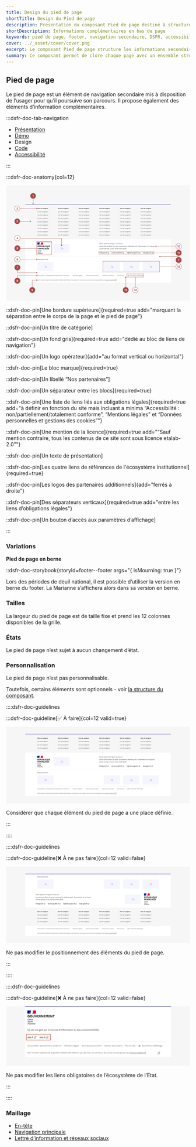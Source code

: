 ```yaml
---
title: Design du pied de page
shortTitle: Design du Pied de page
description: Présentation du composant Pied de page destiné à structurer les informations complémentaires et les liens secondaires en bas de page.
shortDescription: Informations complémentaires en bas de page
keywords: pied de page, footer, navigation secondaire, DSFR, accessibilité, informations légales, design système
cover: ../_asset/cover/cover.png
excerpt: Le composant Pied de page structure les informations secondaires d’un site, comme les mentions légales, les liens institutionnels et les coordonnées, tout en facilitant la navigation de fin de parcours.
summary: Ce composant permet de clore chaque page avec un ensemble structuré d’informations complémentaires, de liens obligatoires et de repères institutionnels. Il peut inclure des blocs de liens, une description du service, un bloc marque, et une mention légale normalisée. Le pied de page est non personnalisable, s’intègre sur l’ensemble des pages d’un site public, et respecte les exigences d’accessibilité et de cohérence éditoriale.
---
```


## Pied de page

Le pied de page est un élément de navigation secondaire mis à disposition de l’usager pour qu’il poursuive son parcours. Il propose également des éléments d’information complémentaires.

:::dsfr-doc-tab-navigation

- [Présentation](../index.md)
- [Démo](../demo/index.md)
- Design
- [Code](../code/index.md)
- [Accessibilité](../accessibility/index.md)

:::

:::dsfr-doc-anatomy{col=12}

![Anatomie du pied de page](../_asset/anatomy/anatomy-1.png)

::dsfr-doc-pin[Une bordure supérieure]{required=true add="marquant la séparation entre le corps de la page et le pied de page"}

::dsfr-doc-pin[Un titre de catégorie]

::dsfr-doc-pin[Un fond gris]{required=true add="dédié au bloc de liens de navigation"}

::dsfr-doc-pin[Un logo opérateur]{add="au format vertical ou horizontal"}

::dsfr-doc-pin[Le bloc marque]{required=true}

::dsfr-doc-pin[Un libellé “Nos partenaires”]

::dsfr-doc-pin[Un séparateur entre les blocs]{required=true}

::dsfr-doc-pin[Une liste de liens liés aux obligations légales]{required=true add="à définir en fonction du site mais incluant a minima “Accessibilité : non/partiellement/totalement conforme”, “Mentions légales” et “Données personnelles et gestions des cookies”"}

::dsfr-doc-pin[Une mention de la licence]{required=true add="“Sauf mention contraire, tous les contenus de ce site sont sous licence etalab-2.0”"}

::dsfr-doc-pin[Un texte de présentation]

::dsfr-doc-pin[Les quatre liens de références de l'écosystème institutionnel]{required=true}

::dsfr-doc-pin[Les logos des partenaires additionnels]{add="ferrés à droite"}

::dsfr-doc-pin[Des séparateurs verticaux]{required=true add="entre les liens d’obligations légales"}

::dsfr-doc-pin[Un bouton d’accès aux paramètres d’affichage]

:::

### Variations

**Pied de page en berne**

::dsfr-doc-storybook{storyId=footer--footer args="{ isMourning: true }"}

Lors des périodes de deuil national, il est possible d’utiliser la version en berne du footer. La Marianne s’affichera alors dans sa version en berne.

### Tailles

La largeur du pied de page est de taille fixe et prend les 12 colonnes disponibles de la grille.

### États

Le pied de page n’est sujet à aucun changement d’état.

### Personnalisation

Le pied de page n’est pas personnalisable.

Toutefois, certains éléments sont optionnels - voir [la structure du composant](#pied-de-page).

::::dsfr-doc-guidelines

:::dsfr-doc-guideline[✅ À faire]{col=12 valid=true}

![À faire](../_asset/custom/do-1.png)

Considérer que chaque élément du pied de page a une place définie.

:::

::::

::::dsfr-doc-guidelines

:::dsfr-doc-guideline[❌ À ne pas faire]{col=12 valid=false}

![À ne pas faire](../_asset/custom/dont-1.png)

Ne pas modifier le positionnement des éléments du pied de page.

:::

::::

::::dsfr-doc-guidelines

:::dsfr-doc-guideline[❌ À ne pas faire]{col=12 valid=false}

![À ne pas faire](../_asset/custom/dont-2.png)

Ne pas modifier les liens obligatoires de l’écosystème de l’Etat.

:::

::::

### Maillage

- [En-tête](../../../../header/_part/doc/index.md)
- [Navigation principale](../../../../navigation/_part/doc/index.md)
- [Lettre d’information et réseaux sociaux](../../../../follow/_part/doc/index.md)
